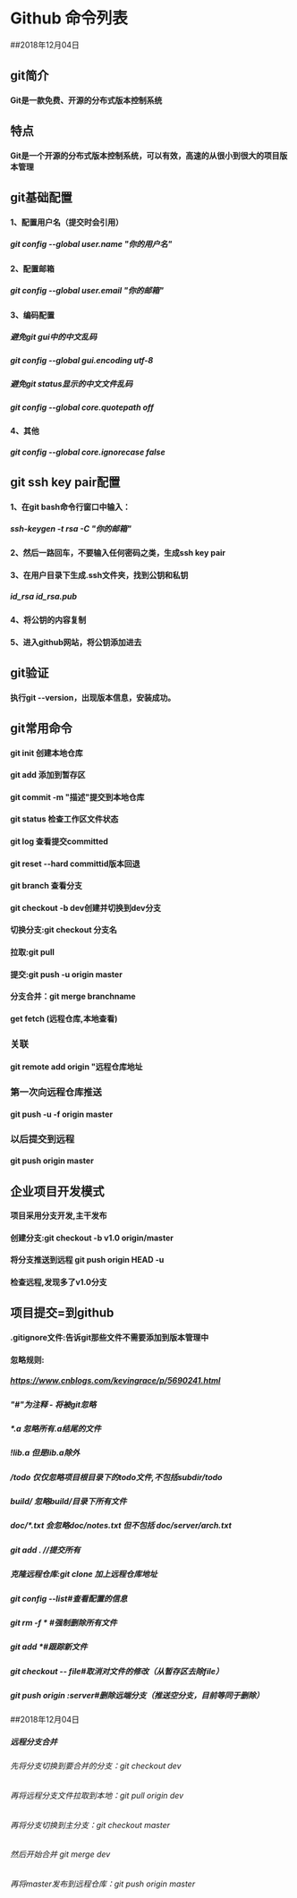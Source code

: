# Github 命令列表
##2018年12月04日
## git简介
#### Git是一款免费、开源的分布式版本控制系统
## 特点
#### Git是一个开源的分布式版本控制系统，可以有效，高速的从很小到很大的项目版本管理
## git基础配置
#### 1、配置用户名（提交时会引用）
##### git config --global user.name "你的用户名"
#### 2、配置邮箱
##### git config --global user.email "你的邮箱"
#### 3、编码配置
##### 避免git gui中的中文乱码
##### git config --global gui.encoding utf-8
##### 避免git status显示的中文文件乱码
##### git config --global core.quotepath off
#### 4、其他
##### git config --global core.ignorecase false
## git ssh key pair配置
#### 1、在git bash命令行窗口中输入：
##### ssh-keygen -t rsa -C "你的邮箱"
#### 2、然后一路回车，不要输入任何密码之类，生成ssh key pair
#### 3、在用户目录下生成.ssh文件夹，找到公钥和私钥
##### id_rsa id_rsa.pub
#### 4、将公钥的内容复制
#### 5、进入github网站，将公钥添加进去
## git验证
#### 执行git --version，出现版本信息，安装成功。
## git常用命令
#### git init 创建本地仓库
#### git add 添加到暂存区
#### git commit -m "描述"提交到本地仓库
#### git status 检查工作区文件状态
#### git log 查看提交committed
#### git reset --hard committid版本回退
#### git branch 查看分支
#### git checkout -b dev创建并切换到dev分支
#### 切换分支:git checkout 分支名
#### 拉取:git pull
#### 提交:git push -u origin master
#### 分支合并：git merge branchname
#### get fetch (远程仓库,本地查看)
### 关联
#### git remote add origin "远程仓库地址
### 第一次向远程仓库推送
#### git push -u -f origin master
### 以后提交到远程
#### git push origin master
## 企业项目开发模式
#### 项目采用分支开发,主干发布
#### 创建分支:git checkout -b v1.0 origin/master
#### 将分支推送到远程 git push origin HEAD -u
#### 检查远程,发现多了v1.0分支
## 项目提交=到github
#### .gitignore文件:告诉git那些文件不需要添加到版本管理中
#### 忽略规则:
##### https://www.cnblogs.com/kevingrace/p/5690241.html
##### "#"为注释 - 将被git忽略
##### *.a 忽略所有.a结尾的文件
##### !lib.a   但是lib.a除外
##### /todo 仅仅忽略项目根目录下的todo文件,不包括subdir/todo
##### build/   忽略build/目录下所有文件
##### doc/*.txt  会忽略doc/notes.txt 但不包括 doc/server/arch.txt
##### git add .   //提交所有
##### 克隆远程仓库:git clone 加上远程仓库地址
##### git config --list#查看配置的信息
##### git rm -f * #强制删除所有文件
##### git add *#跟踪新文件
##### git checkout -- file#取消对文件的修改（从暂存区去除file）
##### git push origin :server#删除远端分支（推送空分支，目前等同于删除）
##2018年12月04日
##### 远程分支合并
###### 先将分支切换到要合并的分支：git checkout dev
###### 再将远程分支文件拉取到本地：git pull origin dev
###### 再将分支切换到主分支：git checkout master
###### 然后开始合并 git merge dev
###### 再将master发布到远程仓库：git push origin master